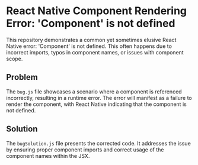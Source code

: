 # React Native Component Rendering Error: 'Component' is not defined

This repository demonstrates a common yet sometimes elusive React Native error:  'Component' is not defined.  This often happens due to incorrect imports, typos in component names, or issues with component scope.

## Problem
The `bug.js` file showcases a scenario where a component is referenced incorrectly, resulting in a runtime error.  The error will manifest as a failure to render the component, with React Native indicating that the component is not defined.

## Solution
The `bugSolution.js` file presents the corrected code. It addresses the issue by ensuring proper component imports and correct usage of the component names within the JSX.